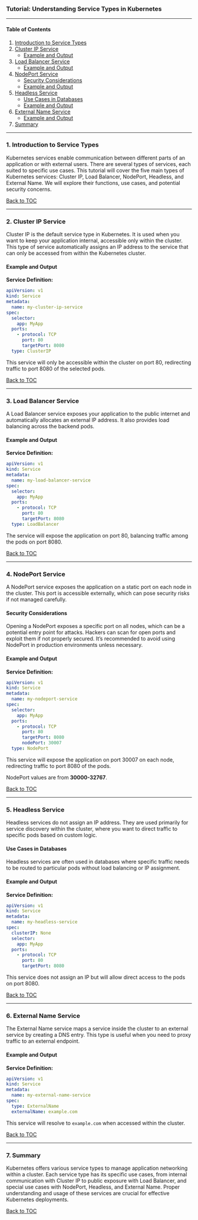### Tutorial: Understanding Service Types in Kubernetes

---

#### **Table of Contents**
1. [Introduction to Service Types](#introduction)
2. [Cluster IP Service](#cluster-ip-service)
   - [Example and Output](#cluster-ip-example)
3. [Load Balancer Service](#load-balancer-service)
   - [Example and Output](#load-balancer-example)
4. [NodePort Service](#nodeport-service)
   - [Security Considerations](#nodeport-security)
   - [Example and Output](#nodeport-example)
5. [Headless Service](#headless-service)
   - [Use Cases in Databases](#headless-databases)
   - [Example and Output](#headless-example)
6. [External Name Service](#external-name-service)
   - [Example and Output](#external-name-example)
7. [Summary](#summary)

---

### 1. Introduction to Service Types <a name="introduction"></a>

Kubernetes services enable communication between different parts of an application or with external users. There are several types of services, each suited to specific use cases. This tutorial will cover the five main types of Kubernetes services: Cluster IP, Load Balancer, NodePort, Headless, and External Name. We will explore their functions, use cases, and potential security concerns.

[Back to TOC](#table-of-contents)

---

### 2. Cluster IP Service <a name="cluster-ip-service"></a>

Cluster IP is the default service type in Kubernetes. It is used when you want to keep your application internal, accessible only within the cluster. This type of service automatically assigns an IP address to the service that can only be accessed from within the Kubernetes cluster.

#### Example and Output <a name="cluster-ip-example"></a>

**Service Definition:**
```yaml
apiVersion: v1
kind: Service
metadata:
  name: my-cluster-ip-service
spec:
  selector:
    app: MyApp
  ports:
    - protocol: TCP
      port: 80
      targetPort: 8080
  type: ClusterIP
```

This service will only be accessible within the cluster on port 80, redirecting traffic to port 8080 of the selected pods.

[Back to TOC](#table-of-contents)

---

### 3. Load Balancer Service <a name="load-balancer-service"></a>

A Load Balancer service exposes your application to the public internet and automatically allocates an external IP address. It also provides load balancing across the backend pods.

#### Example and Output <a name="load-balancer-example"></a>

**Service Definition:**
```yaml
apiVersion: v1
kind: Service
metadata:
  name: my-load-balancer-service
spec:
  selector:
    app: MyApp
  ports:
    - protocol: TCP
      port: 80
      targetPort: 8080
  type: LoadBalancer
```


The service will expose the application on port 80, balancing traffic among the pods on port 8080.

[Back to TOC](#table-of-contents)

---

### 4. NodePort Service <a name="nodeport-service"></a>

A NodePort service exposes the application on a static port on each node in the cluster. This port is accessible externally, which can pose security risks if not managed carefully.

#### Security Considerations <a name="nodeport-security"></a>

Opening a NodePort exposes a specific port on all nodes, which can be a potential entry point for attacks. Hackers can scan for open ports and exploit them if not properly secured. It’s recommended to avoid using NodePort in production environments unless necessary.

#### Example and Output <a name="nodeport-example"></a>

**Service Definition:**
```yaml
apiVersion: v1
kind: Service
metadata:
  name: my-nodeport-service
spec:
  selector:
    app: MyApp
  ports:
    - protocol: TCP
      port: 80
      targetPort: 8080
      nodePort: 30007
  type: NodePort
```

This service will expose the application on port 30007 on each node, redirecting traffic to port 8080 of the pods.

NodePort values are from **30000-32767**.

[Back to TOC](#table-of-contents)

---

### 5. Headless Service <a name="headless-service"></a>

Headless services do not assign an IP address. They are used primarily for service discovery within the cluster, where you want to direct traffic to specific pods based on custom logic.

#### Use Cases in Databases <a name="headless-databases"></a>

Headless services are often used in databases where specific traffic needs to be routed to particular pods without load balancing or IP assignment.

#### Example and Output <a name="headless-example"></a>

**Service Definition:**
```yaml
apiVersion: v1
kind: Service
metadata:
  name: my-headless-service
spec:
  clusterIP: None
  selector:
    app: MyApp
  ports:
    - protocol: TCP
      port: 80
      targetPort: 8080
```

This service does not assign an IP but will allow direct access to the pods on port 8080.

[Back to TOC](#table-of-contents)

---

### 6. External Name Service <a name="external-name-service"></a>

The External Name service maps a service inside the cluster to an external service by creating a DNS entry. This type is useful when you need to proxy traffic to an external endpoint.

#### Example and Output <a name="external-name-example"></a>

**Service Definition:**
```yaml
apiVersion: v1
kind: Service
metadata:
  name: my-external-name-service
spec:
  type: ExternalName
  externalName: example.com
```

This service will resolve to `example.com` when accessed within the cluster.

[Back to TOC](#table-of-contents)

---

### 7. Summary <a name="summary"></a>

Kubernetes offers various service types to manage application networking within a cluster. Each service type has its specific use cases, from internal communication with Cluster IP to public exposure with Load Balancer, and special use cases with NodePort, Headless, and External Name. Proper understanding and usage of these services are crucial for effective Kubernetes deployments.

[Back to TOC](#table-of-contents)

